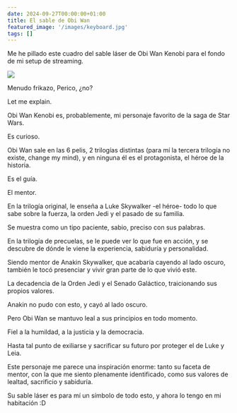 ```yaml
---
date: 2024-09-27T00:00:00+01:00
title: El sable de Obi Wan
featured_image: '/images/keyboard.jpg'
tags: []
---
```


Me he pillado este cuadro del sable láser de Obi Wan Kenobi para el fondo de mi setup de streaming.

![](/images/blog/1724918540406.jpg)

Menudo frikazo, Perico, ¿no?

Let me explain.

Obi Wan Kenobi es, probablemente, mi personaje favorito de la saga de Star Wars.

Es curioso.

Obi Wan sale en las 6 pelis, 2 trilogías distintas (para mí la tercera trilogía no existe, change my mind), y en ninguna él es el protagonista, el héroe de la historia.

Es el guía.

El mentor.

En la trilogía original, le enseña a Luke Skywalker -el héroe- todo lo que sabe sobre la fuerza, la orden Jedi y el pasado de su familia.

Se muestra como un tipo paciente, sabio, preciso con sus palabras.

En la trilogía de precuelas, se le puede ver lo que fue en acción, y se descubre de dónde le viene la experiencia, sabiduría y personalidad.

Siendo mentor de Anakin Skywalker, que acabaría cayendo al lado oscuro, también le tocó presenciar y vivir gran parte de lo que vivió este.

La decadencia de la Orden Jedi y el Senado Galáctico, traicionando sus propios valores.

Anakin no pudo con esto, y cayó al lado oscuro.

Pero Obi Wan se mantuvo leal a sus principios en todo momento.

Fiel a la humildad, a la justicia y la democracia.

Hasta tal punto de exiliarse y sacrificar su futuro por proteger el de Luke y Leia.

Este personaje me parece una inspiración enorme: tanto su faceta de mentor, con la que me siento plenamente identificado, como sus valores de lealtad, sacrificio y sabiduría.

Su sable láser es para mí un símbolo de todo esto, y ahora lo tengo en mi habitación :D
